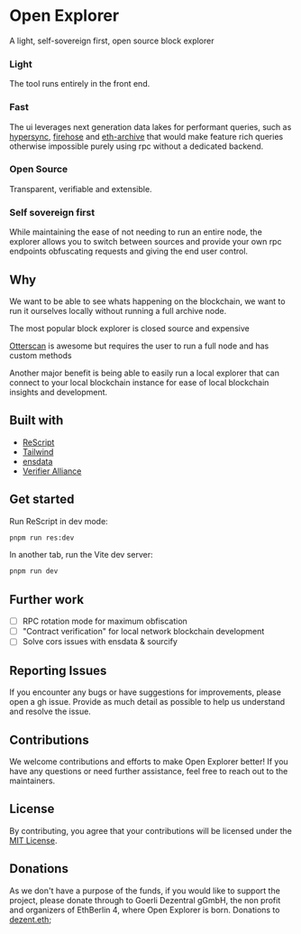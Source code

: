 # Open Explorer

A light, self-sovereign first, open source block explorer

### Light

The tool runs entirely in the front end.

### Fast

The ui leverages next generation data lakes for performant queries, such as [hypersync](https://docs.envio.dev/docs/overview-hypersync), [firehose](https://github.com/streamingfast/firehose-core/tree/develop/firehose) and [eth-archive](https://github.com/subsquid/eth-archive) that would make feature rich queries otherwise impossible purely using rpc without a dedicated backend.

### Open Source

Transparent, verifiable and extensible.

### Self sovereign first

While maintaining the ease of not needing to run an entire node, the explorer allows you to switch between sources and provide your own rpc endpoints obfuscating requests and giving the end user control.

## Why

We want to be able to see whats happening on the blockchain, we want to run it ourselves locally without running a full archive node.

The most popular block explorer is closed source and expensive

[Otterscan](https://github.com/otterscan/otterscan) is awesome but requires the user to run a full node and has custom methods

Another major benefit is being able to easily run a local explorer that can connect to your local blockchain instance for ease of local blockchain insights and development.

## Built with

- [ReScript](https://rescript-lang.org)
- [Tailwind](https://tailwindcss.com/)
- [ensdata](https://ensdata.net/)
- [Verifier Alliance](https://verifieralliance.org)

## Get started

Run ReScript in dev mode:

```sh
pnpm run res:dev
```

In another tab, run the Vite dev server:

```sh
pnpm run dev
```

## Further work

- [ ] RPC rotation mode for maximum obfiscation
- [ ] "Contract verification" for local network blockchain development
- [ ] Solve cors issues with ensdata & sourcify

## Reporting Issues

If you encounter any bugs or have suggestions for improvements, please open a gh issue. Provide as much detail as possible to help us understand and resolve the issue.

## Contributions

We welcome contributions and efforts to make Open Explorer better! If you have any questions or need further assistance, feel free to reach out to the maintainers.

## License

By contributing, you agree that your contributions will be licensed under the [MIT License](/LICENSE.md).

## Donations

As we don't have a purpose of the funds, if you would like to support the project, please donate through to Goerli Dezentral gGmbH, the non profit and organizers of EthBerlin 4, where Open Explorer is born.
Donations to [dezent.eth](https://etherscan.io/address/0x59cc3Fc56B8B2988F259EC1E6f3446907130f728);
